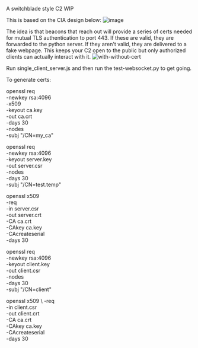 A switchblade style C2 WIP

This is based on the CIA design below:
![image](https://user-images.githubusercontent.com/18468466/142744338-70845a6f-733b-4847-9432-a68a5d5e8426.png)

The idea is that beacons that reach out will provide a series of certs needed for mutual TLS authentication to port 443. If these are valid, they are forwarded to the python server. If they aren't valid, they are delivered to a fake webpage. This keeps your C2 open to the public but only authorized clients can actually interact with it.
![with-without-cert](https://user-images.githubusercontent.com/18468466/142713549-979c1b07-0e3f-480b-98a4-c7c6d816f513.png)

Run single_client_server.js and then run the test-websocket.py to get going.

To generate certs:

openssl req \
  -newkey rsa:4096 \
  -x509 \
  -keyout ca.key \
  -out ca.crt \
  -days 30 \
  -nodes \
  -subj "/CN=my_ca"

openssl req \
  -newkey rsa:4096 \
  -keyout server.key \
  -out server.csr \
  -nodes \
  -days 30 \
  -subj "/CN=test.temp" 

 openssl x509 \
  -req \
  -in server.csr \
  -out server.crt \
  -CA ca.crt \
  -CAkey ca.key \
  -CAcreateserial \
  -days 30 

openssl req \
  -newkey rsa:4096 \
  -keyout client.key \
  -out client.csr \
  -nodes \
  -days 30 \
  -subj "/CN=client" 

openssl x509 \ 
  -req \
  -in client.csr \
  -out client.crt \
  -CA ca.crt \
  -CAkey ca.key \
  -CAcreateserial \
  -days 30 
